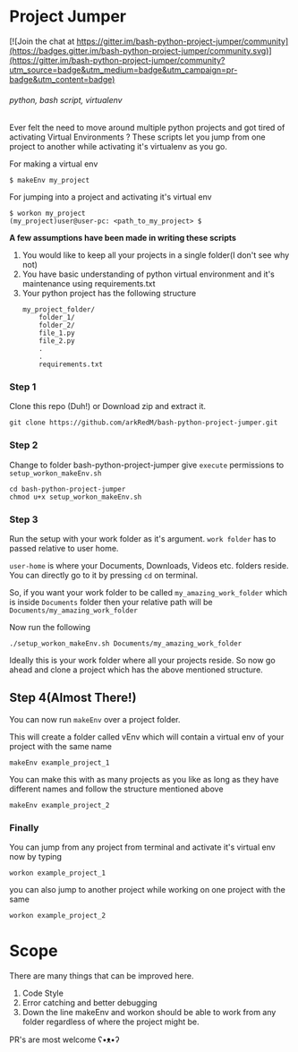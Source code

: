 # Project Jumper

[![Join the chat at https://gitter.im/bash-python-project-jumper/community](https://badges.gitter.im/bash-python-project-jumper/community.svg)](https://gitter.im/bash-python-project-jumper/community?utm_source=badge&utm_medium=badge&utm_campaign=pr-badge&utm_content=badge)

###### python, bash script, virtualenv

Ever felt the need to move around multiple python projects and got tired of activating Virtual Environments ?
These scripts let you jump from one project to another while activating it's virtualenv as you go.

For making a virtual env
```
$ makeEnv my_project
```
For jumping into a project and activating it's virtual env
```
$ workon my_project
(my_project)user@user-pc: <path_to_my_project> $
```

**A few assumptions have been made in writing these scripts**
1. You would like to keep all your projects in a single folder(I don't see why not)
2. You have basic understanding of python virtual environment and it's maintenance using requirements.txt
3. Your python project has the following structure
    ```
    my_project_folder/
        folder_1/
        folder_2/
        file_1.py
        file_2.py
        .
        .
        requirements.txt

    ````


### Step 1
Clone this repo (Duh!) or Download zip and extract it.
````
git clone https://github.com/arkRedM/bash-python-project-jumper.git
````
### Step 2
Change to folder bash-python-project-jumper give `execute` permissions to `setup_workon_makeEnv.sh`
```
cd bash-python-project-jumper
chmod u+x setup_workon_makeEnv.sh
```
### Step 3
Run the setup with your work folder as it's argument. `work folder` has to passed relative to user home.

`user-home` is where your Documents, Downloads, Videos etc. folders reside. You can directly go to it by pressing `cd` on terminal.

 So, if you want your work folder to be called `my_amazing_work_folder` which is inside `Documents` folder then your relative path will be `Documents/my_amazing_work_folder`

 Now run the following
 ```
 ./setup_workon_makeEnv.sh Documents/my_amazing_work_folder
 ```
 Ideally this is your work folder where all your projects reside. So now go ahead and clone a project which has the above mentioned structure.

## Step 4(Almost There!)
You can now run `makeEnv` over a project folder.

This will create a folder called vEnv which will contain a virtual env of your project with the same name
```
makeEnv example_project_1
```
You can make this with as many projects as you like as long as they have different names and follow the structure mentioned above

```
makeEnv example_project_2
```
### Finally
You can jump from any project from terminal and activate it's virtual env now by typing 
```
workon example_project_1
```
you can also jump to another project while working on one project with the same
```
workon example_project_2
```

# Scope
There are many things that can be improved here.

1. Code Style
2. Error catching and better debugging
3. Down the line makeEnv and workon should be able to work from any folder regardless of where the project might be.

PR's are most welcome ʕ•ᴥ•ʔ
